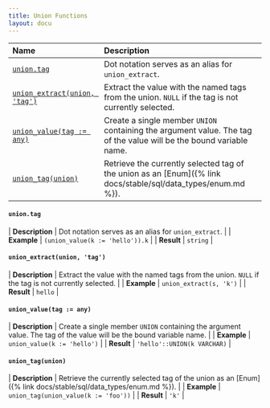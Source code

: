 ```yaml
---
title: Union Functions
layout: docu
---
```


<!-- markdownlint-disable MD001 -->

| Name | Description |
|:--|:-------|
| [`union.tag`](#uniontag) | Dot notation serves as an alias for `union_extract`. |
| [`union_extract(union, 'tag')`](#union_extractunion-tag) | Extract the value with the named tags from the union. `NULL` if the tag is not currently selected. |
| [`union_value(tag := any)`](#union_valuetag--any) | Create a single member `UNION` containing the argument value. The tag of the value will be the bound variable name. |
| [`union_tag(union)`](#union_tagunion) | Retrieve the currently selected tag of the union as an [Enum]({% link docs/stable/sql/data_types/enum.md %}). |

#### `union.tag`

<div class="nostroke_table"></div>

| **Description** | Dot notation serves as an alias for `union_extract`. |
| **Example** | `(union_value(k := 'hello')).k` |
| **Result** | `string` |

#### `union_extract(union, 'tag')`

<div class="nostroke_table"></div>

| **Description** | Extract the value with the named tags from the union. `NULL` if the tag is not currently selected. |
| **Example** | `union_extract(s, 'k')` |
| **Result** | `hello` |

#### `union_value(tag := any)`

<div class="nostroke_table"></div>

| **Description** | Create a single member `UNION` containing the argument value. The tag of the value will be the bound variable name. |
| **Example** | `union_value(k := 'hello')` |
| **Result** | `'hello'::UNION(k VARCHAR)` |

#### `union_tag(union)`

<div class="nostroke_table"></div>

| **Description** | Retrieve the currently selected tag of the union as an [Enum]({% link docs/stable/sql/data_types/enum.md %}). |
| **Example** | `union_tag(union_value(k := 'foo'))` |
| **Result** | `'k'` |
